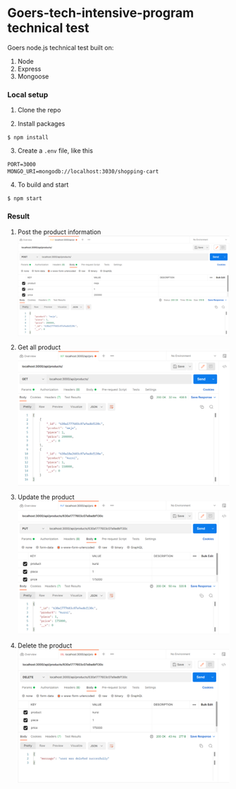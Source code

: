 # Goers-tech-intensive-program technical test
Goers node.js technical test built on:
1. Node
2. Express
3. Mongoose


### Local setup
1. Clone the repo

2. Install packages

```
$ npm install
```

3. Create a `.env` file, like this
```
PORT=3000
MONGO_URI=mongodb://localhost:3030/shopping-cart
```

4. To build and start
```
$ npm start
```

### Result

1. Post the product information
![post product](/assets/image/example-1.PNG?raw=true)

2. Get all product
![get product](/assets/image/example-2.PNG?raw=true)

3. Update the product
![update product](/assets/image/example-3.PNG?raw=true)

4. Delete the product
![delete product](/assets/image/example-4.PNG?raw=true)